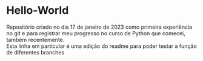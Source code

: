 # Hello-World
Repositório criado no dia 17 de janeiro de 2023 como primeira experiência no git e para registrar meu progresso no curso de Python que comecei, também recentemente.  
Esta linha em particular é uma edição do readme para poder testar a função de diferentes branches
